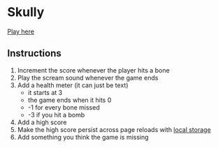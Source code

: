# Skully

[Play here](https://eliaslfox.github.io/mb/games/skully/)

## Instructions

1. Increment the score whenever the player hits a bone
2. Play the scream sound whenever the game ends
3. Add a health meter (it can just be text)
    * it starts at 3
    * the game ends when it hits 0
    * -1 for every bone missed
    * -3 if you hit a bomb
4. Add a high score
5. Make the high score persist across page reloads with [local storage](https://developer.mozilla.org/en-US/docs/Web/API/Window/localStorage)
6. Add something you think the game is missing
